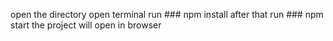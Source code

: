 open the directory
open terminal
run ### npm install
after that 
run ### npm start
the project will open in browser